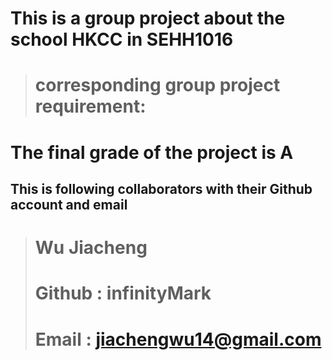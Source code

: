 # This is a group project about the school HKCC in SEHH1016
> # corresponding group project requirement: 

# The final grade of the project is A


## This is following collaborators with their Github account and email


> # Wu Jiacheng
> # Github : infinityMark
> # Email : jiachengwu14@gmail.com
